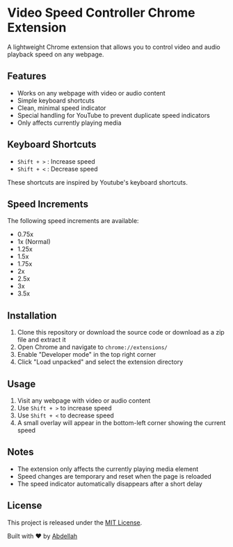 # Video Speed Controller Chrome Extension

A lightweight Chrome extension that allows you to control video and audio playback speed on any webpage.

## Features

- Works on any webpage with video or audio content
- Simple keyboard shortcuts
- Clean, minimal speed indicator
- Special handling for YouTube to prevent duplicate speed indicators
- Only affects currently playing media

## Keyboard Shortcuts

- `Shift + >` : Increase speed
- `Shift + <` : Decrease speed

These shortcuts are inspired by Youtube's keyboard shortcuts.

## Speed Increments

The following speed increments are available:
- 0.75x
- 1x (Normal)
- 1.25x
- 1.5x
- 1.75x
- 2x
- 2.5x
- 3x
- 3.5x

## Installation

1. Clone this repository or download the source code or download as a zip file and extract it
2. Open Chrome and navigate to `chrome://extensions/`
3. Enable "Developer mode" in the top right corner
4. Click "Load unpacked" and select the extension directory

## Usage

1. Visit any webpage with video or audio content
2. Use `Shift + >` to increase speed
3. Use `Shift + <` to decrease speed
4. A small overlay will appear in the bottom-left corner showing the current speed

## Notes

- The extension only affects the currently playing media element
- Speed changes are temporary and reset when the page is reloaded
- The speed indicator automatically disappears after a short delay

## License

This project is released under the [MIT License](https://opensource.org/licenses/MIT).


Built with ❤️ by [Abdellah](https://x.com/drht_)
